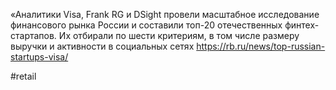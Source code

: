
«Аналитики Visa, Frank RG и DSight провели масштабное исследование финансового рынка России и составили топ-20 отечественных финтех-стартапов. Их отбирали по шести критериям, в том числе размеру выручки и активности в социальных сетях https://rb.ru/news/top-russian-startups-visa/

#retail 